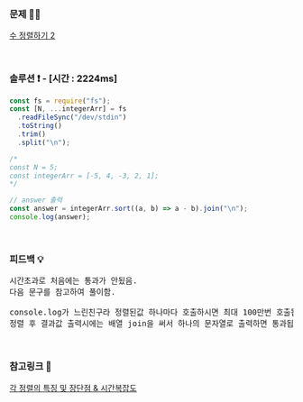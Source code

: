 ### 문제 🤨❔

[수 정렬하기 2](https://www.acmicpc.net/problem/2751)

<br>

### 솔루션 ❗️ - [시간 : 2224ms]

```js
const fs = require("fs");
const [N, ...integerArr] = fs
  .readFileSync("/dev/stdin")
  .toString()
  .trim()
  .split("\n");

/*
const N = 5;
const integerArr = [-5, 4, -3, 2, 1];
*/

// answer 출력
const answer = integerArr.sort((a, b) => a - b).join("\n");
console.log(answer);
```

<br>

### 피드백 💡

<pre>
시간초과로 처음에는 통과가 안됬음.
다음 문구를 참고하여 풀이함.

console.log가 느린친구라 정렬된값 하나마다 호출하시면 최대 100만번 호출됩니다.
정렬 후 결과값 출력시에는 배열 join을 써서 하나의 문자열로 출력하면 통과됩니다. 
</pre>

<br>

### 참고링크 🔗

[각 정렬의 특징 및 장단점 & 시간복잡도](https://coding-factory.tistory.com/615)
